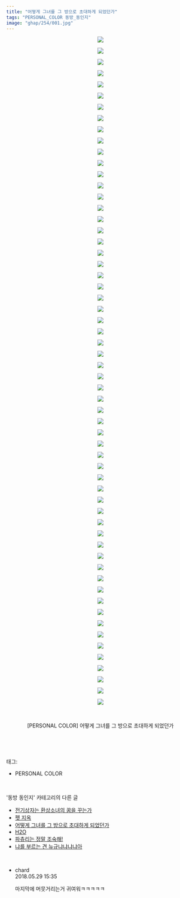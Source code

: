 ```yaml
---
title: "어떻게 그녀를 그 방으로 초대하게 되었던가"
tags: "PERSONAL_COLOR 동방_동인지"
image: "ghap/254/001.jpg"
---
```

<div class="article">
<p style="text-align: center; clear: none; float: none;"><img src="{{ site.nasurl }}/ghap/254/001.jpg"/></p>
<p style="text-align: center; clear: none; float: none;"><img src="{{ site.nasurl }}/ghap/254/002.jpg"/></p>
<p style="text-align: center; clear: none; float: none;"><img src="{{ site.nasurl }}/ghap/254/003.jpg"/></p>
<p style="text-align: center; clear: none; float: none;"><img src="{{ site.nasurl }}/ghap/254/004.jpg"/></p>
<p style="text-align: center; clear: none; float: none;"><img src="{{ site.nasurl }}/ghap/254/005.jpg"/></p>
<p style="text-align: center; clear: none; float: none;"><img src="{{ site.nasurl }}/ghap/254/006.jpg"/></p>
<p style="text-align: center; clear: none; float: none;"><img src="{{ site.nasurl }}/ghap/254/007.jpg"/></p>
<p style="text-align: center; clear: none; float: none;"><img src="{{ site.nasurl }}/ghap/254/008.jpg"/></p>
<p style="text-align: center; clear: none; float: none;"><img src="{{ site.nasurl }}/ghap/254/009.jpg"/></p>
<p style="text-align: center; clear: none; float: none;"><img src="{{ site.nasurl }}/ghap/254/010.jpg"/></p>
<p style="text-align: center; clear: none; float: none;"><img src="{{ site.nasurl }}/ghap/254/011.jpg"/></p>
<p style="text-align: center; clear: none; float: none;"><img src="{{ site.nasurl }}/ghap/254/012.jpg"/></p>
<p style="text-align: center; clear: none; float: none;"><img src="{{ site.nasurl }}/ghap/254/013.jpg"/></p>
<p style="text-align: center; clear: none; float: none;"><img src="{{ site.nasurl }}/ghap/254/014.jpg"/></p>
<p style="text-align: center; clear: none; float: none;"><img src="{{ site.nasurl }}/ghap/254/015.jpg"/></p>
<p style="text-align: center; clear: none; float: none;"><img src="{{ site.nasurl }}/ghap/254/016.jpg"/></p>
<p style="text-align: center; clear: none; float: none;"><img src="{{ site.nasurl }}/ghap/254/017.jpg"/></p>
<p style="text-align: center; clear: none; float: none;"><img src="{{ site.nasurl }}/ghap/254/018.jpg"/></p>
<p style="text-align: center; clear: none; float: none;"><img src="{{ site.nasurl }}/ghap/254/019.jpg"/></p>
<p style="text-align: center; clear: none; float: none;"><img src="{{ site.nasurl }}/ghap/254/020.jpg"/></p>
<p style="text-align: center; clear: none; float: none;"><img src="{{ site.nasurl }}/ghap/254/021.jpg"/></p>
<p style="text-align: center; clear: none; float: none;"><img src="{{ site.nasurl }}/ghap/254/022.jpg"/></p>
<p style="text-align: center; clear: none; float: none;"><img src="{{ site.nasurl }}/ghap/254/023.jpg"/></p>
<p style="text-align: center; clear: none; float: none;"><img src="{{ site.nasurl }}/ghap/254/024.jpg"/></p>
<p style="text-align: center; clear: none; float: none;"><img src="{{ site.nasurl }}/ghap/254/025.jpg"/></p>
<p style="text-align: center; clear: none; float: none;"><img src="{{ site.nasurl }}/ghap/254/026.jpg"/></p>
<p style="text-align: center; clear: none; float: none;"><img src="{{ site.nasurl }}/ghap/254/027.jpg"/></p>
<p style="text-align: center; clear: none; float: none;"><img src="{{ site.nasurl }}/ghap/254/028.jpg"/></p>
<p style="text-align: center; clear: none; float: none;"><img src="{{ site.nasurl }}/ghap/254/029.jpg"/></p>
<p style="text-align: center; clear: none; float: none;"><img src="{{ site.nasurl }}/ghap/254/030.jpg"/></p>
<p style="text-align: center; clear: none; float: none;"><img src="{{ site.nasurl }}/ghap/254/031.jpg"/></p>
<p style="text-align: center; clear: none; float: none;"><img src="{{ site.nasurl }}/ghap/254/032.jpg"/></p>
<p style="text-align: center; clear: none; float: none;"><img src="{{ site.nasurl }}/ghap/254/033.jpg"/></p>
<p style="text-align: center; clear: none; float: none;"><img src="{{ site.nasurl }}/ghap/254/034.jpg"/></p>
<p style="text-align: center; clear: none; float: none;"><img src="{{ site.nasurl }}/ghap/254/035.jpg"/></p>
<p style="text-align: center; clear: none; float: none;"><img src="{{ site.nasurl }}/ghap/254/036.jpg"/></p>
<p style="text-align: center; clear: none; float: none;"><img src="{{ site.nasurl }}/ghap/254/037.jpg"/></p>
<p style="text-align: center; clear: none; float: none;"><img src="{{ site.nasurl }}/ghap/254/038.jpg"/></p>
<p style="text-align: center; clear: none; float: none;"><img src="{{ site.nasurl }}/ghap/254/039.jpg"/></p>
<p style="text-align: center; clear: none; float: none;"><img src="{{ site.nasurl }}/ghap/254/040.jpg"/></p>
<p style="text-align: center; clear: none; float: none;"><img src="{{ site.nasurl }}/ghap/254/041.jpg"/></p>
<p style="text-align: center; clear: none; float: none;"><img src="{{ site.nasurl }}/ghap/254/042.jpg"/></p>
<p style="text-align: center; clear: none; float: none;"><img src="{{ site.nasurl }}/ghap/254/043.jpg"/></p>
<p style="text-align: center; clear: none; float: none;"><img src="{{ site.nasurl }}/ghap/254/044.jpg"/></p>
<p style="text-align: center; clear: none; float: none;"><img src="{{ site.nasurl }}/ghap/254/045.jpg"/></p>
<p style="text-align: center; clear: none; float: none;"><img src="{{ site.nasurl }}/ghap/254/046.jpg"/></p>
<p style="text-align: center; clear: none; float: none;"><img src="{{ site.nasurl }}/ghap/254/047.jpg"/></p>
<p style="text-align: center; clear: none; float: none;"><img src="{{ site.nasurl }}/ghap/254/048.jpg"/></p>
<p style="text-align: center; clear: none; float: none;"><img src="{{ site.nasurl }}/ghap/254/049.jpg"/></p>
<p style="text-align: center; clear: none; float: none;"><img src="{{ site.nasurl }}/ghap/254/050.jpg"/></p>
<p style="text-align: center; clear: none; float: none;"><img src="{{ site.nasurl }}/ghap/254/051.jpg"/></p>
<p style="text-align: center; clear: none; float: none;"><img src="{{ site.nasurl }}/ghap/254/052.jpg"/></p>
<p style="text-align: center; clear: none; float: none;"><img src="{{ site.nasurl }}/ghap/254/053.jpg"/></p>
<p style="text-align: center; clear: none; float: none;"><img src="{{ site.nasurl }}/ghap/254/054.jpg"/></p>
<p style="text-align: center; clear: none; float: none;"><img src="{{ site.nasurl }}/ghap/254/055.jpg"/></p>
<p style="text-align: center; clear: none; float: none;"><img src="{{ site.nasurl }}/ghap/254/056.jpg"/></p>
<p style="text-align: center; clear: none; float: none;"><img src="{{ site.nasurl }}/ghap/254/057.jpg"/></p>
<p style="text-align: center; clear: none; float: none;"><img src="{{ site.nasurl }}/ghap/254/058.jpg"/></p>
<p style="text-align: center; clear: none; float: none;"><img src="{{ site.nasurl }}/ghap/254/059.jpg"/></p>
<p style="text-align: center; clear: none; float: none;"><img src="{{ site.nasurl }}/ghap/254/060.jpg"/></p>
<p style="text-align: center; clear: none; float: none;"><br/></p>
<p style="text-align: center; clear: none; float: none;">[PERSONAL COLOR] 어떻게 그녀를 그 방으로 초대하게 되었던가</p>
<p><br/></p>
</div><br/>
<div class="tagTrail">
<p>태그: </p>
<ul>
<li>PERSONAL COLOR</li>
</ul>
</div><br/>
<div class="another">
<p>'동방 동인지' 카테고리의 다른 글</p>
<ul>
<li><a href="/2016-06-19-ghap_256">전기상자는 환상소녀의 꿈을 꾸는가</a></li>
<li><a href="/2016-06-19-ghap_255">펫 지옥</a></li>
<li><a href="/2016-06-19-ghap_254">어떻게 그녀를 그 방으로 초대하게 되었던가</a></li>
<li><a href="/2016-06-19-ghap_253">H2O</a></li>
<li><a href="/2016-06-19-ghap_252">파츄리는 정말 조숙해!</a></li>
<li><a href="/2016-06-19-ghap_251">냐를 부르는 견 뉴규냐냐냐냐아</a></li>
</ul>
</div><br/>
<div class="cb_module cb_fluid">
<div class="cb_wrt cb_profile">
<div class="comment">
<ul>
<li class="cb_thumb_off" id="comment15263400">
<div class="cb_comment_area">
<div class="cb_info_area">
<div class="cb_section">
<span class="cb_nick_name">chard</span>
</div>
<div class="cb_section">
<span class="cb_date">2018.05.29 15:35 </span>
</div>
</div>
<div class="cb_dsc_comment">
<p class="cb_dsc">
											마지막에 머뭇거리는거 귀여워ㅋㅋㅋㅋㅋ
										</p>
</div>
</div></li>
</ul>
</div>
</div><!-- commentList close -->
</div><br/>
